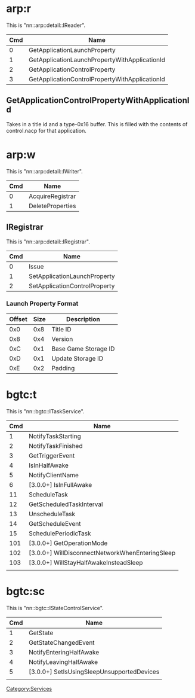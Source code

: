 # arp:r

This is "nn::arp::detail::IReader".

| Cmd | Name                                           |
| --- | ---------------------------------------------- |
| 0   | GetApplicationLaunchProperty                   |
| 1   | GetApplicationLaunchPropertyWithApplicationId  |
| 2   | GetApplicationControlProperty                  |
| 3   | GetApplicationControlPropertyWithApplicationId |

## GetApplicationControlPropertyWithApplicationId

Takes in a title id and a type-0x16 buffer. This is filled with the
contents of control.nacp for that application.

# arp:w

This is "nn::arp::detail::IWriter".

| Cmd | Name             |
| --- | ---------------- |
| 0   | AcquireRegistrar |
| 1   | DeleteProperties |

## IRegistrar

This is "nn::arp::detail::IRegistrar".

| Cmd | Name                          |
| --- | ----------------------------- |
| 0   | Issue                         |
| 1   | SetApplicationLaunchProperty  |
| 2   | SetApplicationControlProperty |

### Launch Property Format

| Offset | Size | Description          |
| ------ | ---- | -------------------- |
| 0x0    | 0x8  | Title ID             |
| 0x8    | 0x4  | Version              |
| 0xC    | 0x1  | Base Game Storage ID |
| 0xD    | 0x1  | Update Storage ID    |
| 0xE    | 0x2  | Padding              |

# bgtc:t

This is "nn::bgtc::ITaskService".

| Cmd | Name                                              |
| --- | ------------------------------------------------- |
| 1   | NotifyTaskStarting                                |
| 2   | NotifyTaskFinished                                |
| 3   | GetTriggerEvent                                   |
| 4   | IsInHalfAwake                                     |
| 5   | NotifyClientName                                  |
| 6   | \[3.0.0+\] IsInFullAwake                          |
| 11  | ScheduleTask                                      |
| 12  | GetScheduledTaskInterval                          |
| 13  | UnscheduleTask                                    |
| 14  | GetScheduleEvent                                  |
| 15  | SchedulePeriodicTask                              |
| 101 | \[3.0.0+\] GetOperationMode                       |
| 102 | \[3.0.0+\] WillDisconnectNetworkWhenEnteringSleep |
| 103 | \[3.0.0+\] WillStayHalfAwakeInsteadSleep          |
|     |                                                   |

# bgtc:sc

This is "nn::bgtc::IStateControlService".

| Cmd | Name                                         |
| --- | -------------------------------------------- |
| 1   | GetState                                     |
| 2   | GetStateChangedEvent                         |
| 3   | NotifyEnteringHalfAwake                      |
| 4   | NotifyLeavingHalfAwake                       |
| 5   | \[3.0.0+\] SetIsUsingSleepUnsupportedDevices |
|     |                                              |

[Category:Services](Category:Services "wikilink")
